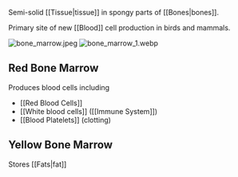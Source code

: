 Semi-solid [[Tissue|tissue]] in spongy parts of [[Bones|bones]].

Primary site of new [[Blood]] cell production in birds and mammals.

![bone_marrow.jpeg](bone_marrow.jpeg)
![bone_marrow_1.webp](bone_marrow_1.webp)

## Red Bone Marrow

Produces blood cells including

* [[Red Blood Cells]]
* [[White blood cells]] ([[Immune System]])
* [[Blood Platelets]] (clotting)

## Yellow Bone Marrow

Stores [[Fats|fat]]
